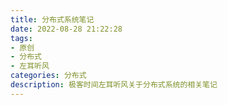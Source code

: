 ```yaml
---
title: 分布式系统笔记
date: 2022-08-28 21:22:28
tags:
- 原创
- 分布式
- 左耳听风
categories: 分布式
description: 极客时间左耳听风关于分布式系统的相关笔记
---
```


